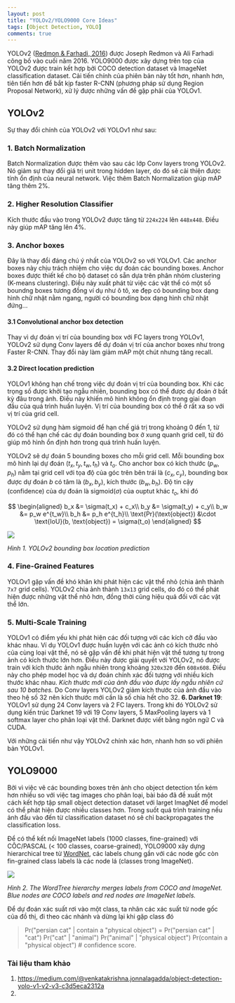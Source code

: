 ```yaml
---
layout: post
title: "YOLOv2/YOLO9000 Core Ideas"
tags: [Object Detection, YOLO]
comments: true
---
```


YOLOv2 ([Redmon & Farhadi, 2016](https://arxiv.org/abs/1612.08242)) được Joseph Redmon và Ali Farhadi công bố vào cuối năm 2016. YOLO9000 được xây dựng trên top của YOLOv2 được train kết hợp bởi COCO detection dataset và ImageNet classification dataset. Cải tiến chính của phiên bản này tốt hơn, nhanh hơn, tiên tiến hơn để bắt kịp faster R-CNN (phương pháp sử dụng Region Proposal Network), xử lý được những vấn đề gặp phải của YOLOv1.

## YOLOv2
Sự thay đổi chính của YOLOv2 với YOLOv1 như sau:

### 1. Batch Normalization 
Batch Normalization được thêm vào sau các lớp Conv layers trong YOLOv2. Nó giảm sự thay đổi giá trị unit trong hidden layer, do đó sẽ cải thiện được tính ổn định của neural network. Việc thêm Batch Normalization giúp mAP tăng thêm 2%.

### 2. Higher Resolution Classifier
Kích thước đầu vào trong YOLOv2 được tăng từ `224x224` lên `448x448`. Điều này giúp mAP tăng lên 4%.

### 3. Anchor boxes
Đây là thay đổi đáng chú ý nhất của YOLOv2 so với YOLOv1. Các anchor boxes này chịu trách nhiệm cho việc dự đoán các bounding boxes. Anchor boxes được thiết kế cho bộ dataset có sẵn dựa trên phân nhóm clustering (K-means clustering). Điều này xuất phát từ việc các vật thể có một số boundng boxes tương đồng ví dụ như ô tô, xe đẹp có bounding box dạng hình chữ nhật nằm ngang, người có bounding box dạng hình chữ nhật đứng...

#### 3.1 Convolutional anchor box detection
Thay vì dự đoán vị trí của bounding box với FC layers trong YOLOv1, YOLOv2 sử dụng Conv layers để dự đoán vị trí của anchor boxes như trong Faster R-CNN. Thay đổi này làm giảm mAP một chút nhưng tăng recall. 

#### 3.2 Direct location prediction
YOLOv1 không hạn chế trong việc dự đoán vị trí của bounding box. Khi các trọng số được khởi tạo ngẫu nhiên, bounding box có thể được dự đoán ở bất kỳ đâu trong ảnh. Điều này khiến mô hình không ổn định trong giai đoạn đầu của quá trình huấn luyện. Vị trí của bounding box có thể ở rất xa so với vị trí của grid cell.

YOLOv2 sử dụng hàm sigmoid để hạn chế giá trị trong khoảng 0 đến 1, từ đó có thể hạn chế các dự đoán bounding box ở xung quanh grid cell, từ đó giúp mô hình ổn định hơn trong quá trình huấn luyện.

YOLOv2 sẽ dự đoán 5 bounding boxes cho mỗi grid cell. Mỗi bounding box  mô hình lại dự đoán $(t_x, t_y, t_w, t_h)$ và $t_o$. Cho anchor box có kích thước $(p_w, p_h)$ nằm tại grid cell với tọa độ của góc trên bên trái là 
$(c_x, c_y)$, bounding box được dự đoán $b$ có tâm là $(b_x, b_y)$, kích thước $(b_w, b_h)$. Độ tin cậy (confidence) của dự đoán là sigmoid($\sigma$) của ouptut khác $t_o$, khi đó

$$ \begin{aligned}
b_x &= \sigma(t_x) + c_x\\
b_y &= \sigma(t_y) + c_y\\
b_w &= p_w e^{t_w}\\
b_h &= p_h e^{t_h}\\
\text{Pr}(\text{object}) &\cdot \text{IoU}(b, \text{object}) = \sigma(t_o)
\end{aligned} $$

<img src="https://lilianweng.github.io/lil-log/assets/images/yolov2-loc-prediction.png">

*Hình 1. YOLOv2 bounding box location prediction*

### 4. Fine-Grained Features
YOLOv1 gặp vấn đề khó khăn khi phát hiện các vật thể nhỏ (chia ảnh thành `7x7` grid cells). YOLOv2 chia ảnh thành `13x13` grid cells, do đó có thể phát hiện được những vật thể nhỏ hơn, đồng thời cũng hiệu quả đối với các vật thể lớn.

### 5. Multi-Scale Training
YOLOv1 có điểm yếu khi phát hiện các đối tượng với các kích cỡ đầu vào khác nhau. Ví dụ YOLOv1 được huấn luyện với các ảnh có kích thước nhỏ của cùng loại vật thể, nó sẽ gặp vấn đề khi phát hiện vật thể tương tự trong ảnh có kích thước lớn hơn. Điều này được giải quyết với YOLOv2, nó được train với kích thước ảnh ngẫu nhiên trong khoảng `320x320` đến `608x608`. Điều này cho phép model học và dự đoán chính xác đối tượng với nhiều kích thước khác nhau. *Kích thước mới của ảnh đầu vào được lấy ngẫu nhiên cứ sau 10 batches.* Do Conv layers YOLOv2 giảm kích thước của ảnh đầu vào theo hệ số 32 nên kích thước mới cần là số chia hết cho 32.
**6. Darknet 19**: YOLOv1 sử dụng 24 Conv layers và 2 FC layers. Trong khi đó YOLOv2 sử dụng kiến trúc Darknet 19 với 19 Conv layers, 5 MaxPooling layers và 1 softmax layer cho phân loại vật thể. Darknet được viết bằng ngôn ngữ C và CUDA.

Với những cải tiến như vậy YOLOv2 chính xác hơn, nhanh hơn so với phiên bản YOLOv1.

## YOLO9000
Bởi vì việc vẽ các bounding boxes trên ảnh cho object detection tốn kém hơn nhiều so với việc tag images cho phân loại, bài báo đã đề xuất một cách kết hợp tập small object detection dataset với larget ImagNet để model có thể phát hiện được nhiều classes hơn. Trong suốt quá trình training nếu ảnh đầu vào đến từ classification dataset nó sẽ chỉ backpropagates the classification loss.

Để có thể kết nối ImageNet labels (1000 classes, fine-grained) với CÔC/PASCAL (< 100 classes, coarse-grained), YOLO9000 xây dựng hierarchical tree từ [WordNet](https://wordnet.princeton.edu/), các labels chung gần với các node gốc còn fin-grained class labels là các node lá (classes trong ImageNet).

<img src="https://lilianweng.github.io/lil-log/assets/images/word-tree.png">

*Hình 2. The WordTree hierarchy merges labels from COCO and ImageNet. Blue nodes are COCO labels and red nodes are ImageNet labels.*

Để dự đoán xác suất rơi vào một class, ta nhân các xác suất từ node gốc của đồ thị, đi theo các nhánh và dừng lại khi gặp class đó
> Pr("persian cat" | contain a "physical object") 
= Pr("persian cat" | "cat") 
  Pr("cat" | "animal") 
  Pr("animal" | "physical object") 
  Pr(contain a "physical object")    # confidence score.

### Tài liệu tham khảo
1. https://medium.com/@venkatakrishna.jonnalagadda/object-detection-yolo-v1-v2-v3-c3d5eca2312a
2. 



